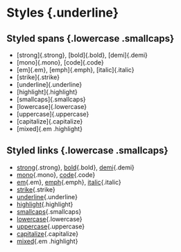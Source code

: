 # Styles {.underline}

## Styled spans {.lowercase .smallcaps}

- [strong]{.strong}, [bold]{.bold}, [demi]{.demi}
- [mono]{.mono}, [code]{.code}
- [em]{.em}, [emph]{.emph}, [italic]{.italic}
- [strike]{.strike}
- [underline]{.underline}
- [highlight]{.highlight}
- [smallcaps]{.smallcaps}
- [lowercase]{.lowercase}
- [uppercase]{.uppercase}
- [capitalize]{.capitalize}
- [mixed]{.em .highlight}

## Styled links {.lowercase .smallcaps}

- [strong](#){.strong}, [bold](#){.bold}, [demi](#){.demi}
- [mono](#){.mono}, [code](#){.code}
- [em](#){.em}, [emph](#){.emph}, [italic](#){.italic}
- [strike](#){.strike}
- [underline](#){.underline}
- [highlight](#){.highlight}
- [smallcaps](#){.smallcaps}
- [lowercase](#){.lowercase}
- [uppercase](#){.uppercase}
- [capitalize](#){.capitalize}
- [mixed](#){.em .highlight}

